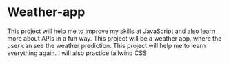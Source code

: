 # Weather-app
This project will help me to improve my skills at JavaScript and also learn more about APIs in a fun way. This project will be a weather app, where the user can see the weather prediction.
This project will help me to learn everything again.
I will also practice tailwind CSS

